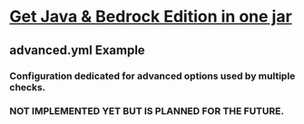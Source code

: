 # <a href="https://vagdedes.com/patreon">Get Java & Bedrock Edition in one jar</a>
 
## advanced.yml Example
### Configuration dedicated for advanced options used by multiple checks.
### NOT IMPLEMENTED YET BUT IS PLANNED FOR THE FUTURE.
